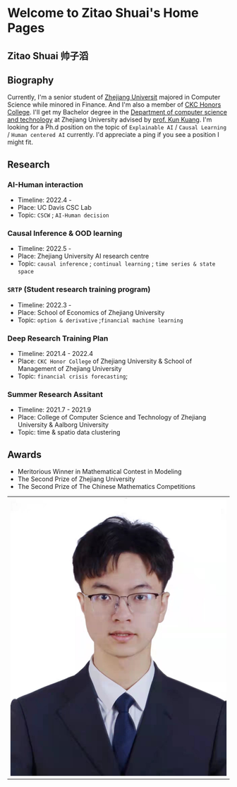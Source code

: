 # Welcome to Zitao Shuai's Home Pages

## Zitao Shuai      帅子滔

## Biography

Currently, I'm a senior student of [Zhejiang Universit](https://www.zju.edu.cn/english/) majored in Computer Science while minored in Finance. And I'm also a member of [CKC Honors College](http://ckc.zju.edu.cn/ckcen/). I'll get my Bachelor degree in the [Department of computer science and technology](http://www.en.cs.zju.edu.cn/) at Zhejiang University advised by [prof. Kun Kuang](https://kunkuang.github.io/). 
I'm looking for a Ph.d position on the topic of `Explainable AI` / `Causal Learning` / `Human centered AI` currently. I'd appreciate a ping if you see a position I might fit.  

## Research

### AI-Human interaction

- Timeline: 2022.4 - 
- Place: UC Davis CSC Lab
- Topic: `CSCW` ; `AI-Human decision`

### Causal Inference & OOD learning

- Timeline: 2022.5 -
- Place: Zhejiang University AI research centre
- Topic:  `causal inference` ; `continual learning` ; `time series & state space`

### `SRTP` (Student research training program)

- Timeline: 2022.3 -
- Place: School of Economics of Zhejiang University
- Topic: `option & derivative` ;`financial machine learning`

### Deep Research Training Plan

- Timeline: 2021.4 - 2022.4
- Place: `CKC Honor College` of Zhejiang University & School of Management of Zhejiang University
- Topic: `financial crisis forecasting`; 

### Summer Research Assitant

- Timeline: 2021.7 - 2021.9
- Place: College of Computer Science and Technology of Zhejiang University & Aalborg University
- Topic: time & spatio data clustering

## Awards

- Meritorious Winner in Mathematical Contest in Modeling
- The Second Prize of Zhejiang University
- The Second Prize of The Chinese Mathematics Competitions 

<table border="0">
  <tr>
    <td width="25%">
      <img src="/zitaoshuai.jpg" width="100%">
    </td>
  </tr>
</table>
